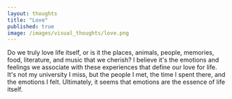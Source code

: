 ```yaml
---
layout: thoughts
title: "Love"
published: true
image: /images/visual_thoughts/love.png
---
```



Do we truly love life itself, or is it the places, animals, people, memories, food, literature, and music that we cherish? I believe it's the emotions and feelings we associate with these experiences that define our love for life. It's not my university I miss, but the people I met, the time I spent there, and the emotions I felt. Ultimately, it seems that emotions are the essence of life itself.